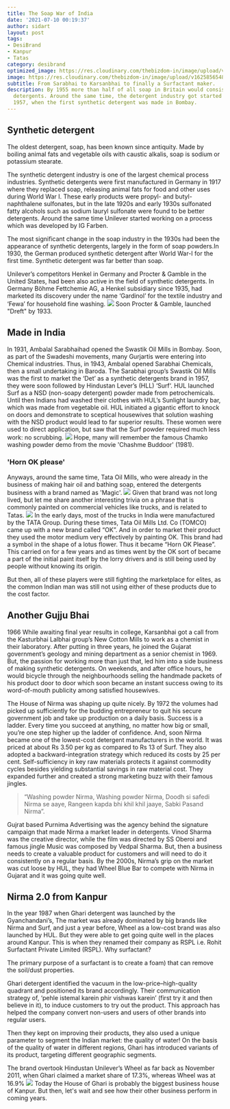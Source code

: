 ```yaml
---
title: The Soap War of India
date: '2021-07-10 00:19:37'
author: sidart
layout: post
tags:
- DesiBrand
- Kanpur
- Tatas
category: desibrand
optimized_image: https://res.cloudinary.com/thebizdom-in/image/upload/v1625856548/Soap_ua6xk0.png
image: https://res.cloudinary.com/thebizdom-in/image/upload/v1625856548/Soap_ua6xk0.png
subtitle: From Sarabhai to Karsanbhai to finally a Surfactant maker.
description: By 1955 more than half of all soap in Britain would consist of synthetic
  detergents. Around the same time, the detergent industry got started in India in
  1957, when the first synthetic detergent was made in Bombay.
---
```


## Synthetic detergent 
The oldest detergent, soap, has been known since antiquity. Made by boiling animal fats and vegetable oils with caustic alkalis, soap is sodium or potassium stearate. 

The synthetic detergent industry is one of the largest chemical process industries. Synthetic detergents were first manufactured in Germany in 1917 where they replaced soap, releasing animal fats for food and other uses during World War I. These early products were propyl- and butyl-naphthalene sulfonates, but in the late 1920s and early 1930s sulfonated fatty alcohols such as sodium lauryl sulfonate were found to be better detergents.
 Around the same time Unilever started working on a process which was developed by IG Farben.

The most significant change in the soap industry in the 1930s had been the appearance of synthetic detergents, largely in the form of soap powders.In 1930, the German produced synthetic detergent after World War-I for the first time. Synthetic detergent was far better than soap. 

Unilever’s competitors Henkel in Germany and Procter & Gamble in the United States, had been also active in the field of synthetic detergents. In Germany Böhme Fettchemie AG, a Henkel subsidiary since 1935, had marketed its discovery under the name ‘Gardinol’ for the textile industry and ‘Fewa’ for household fine washing. 
![](https://res.cloudinary.com/thebizdom-in/image/upload/v1625855612/fawa_qmu9r9.jpg)
Soon Procter & Gamble, launched "Dreft" by 1933.

## Made in India
In 1931, Ambalal Sarabhaihad opened the Swastik Oil Mills in Bombay. Soon, as part of the Swadeshi movements, many Gurjartis were entering into Chemical industries. Thus,  in 1943, Ambalal opened Sarabhai Chemicals, then a small undertaking in Baroda. 
The Sarabhai group’s Swastik Oil Mills was the first to market the ‘Det’ as a synthetic detergents brand in 1957, they were soon followed by Hindustan Lever’s (HLL) ‘Surf‘.
HUL launched Surf as a NSD (non-soapy detergent) powder made from petrochemicals. Until then Indians had washed their clothes with HUL’s Sunlight laundry bar, which was made from vegetable oil. HUL initiated a gigantic effort to knock on doors and demonstrate to sceptical housewives that solution washing with the NSD product would lead to far superior results. These women were used to direct application, but saw that the Surf powder required much less work: no scrubbing. 
![](https://res.cloudinary.com/thebizdom-in/image/upload/v1625855611/Chamko_bpkar5.jpg)
Hope, many will remember the famous Chamko washing powder demo from the movie 'Chashme Buddoor' (1981).
### 'Horn OK please'
Anyways, around the same time, Tata Oil Mills, who were already in the business of making hair oil and bathing soap, entered the detergents business with a brand named as 'Magic'. 
![](https://res.cloudinary.com/thebizdom-in/image/upload/v1625855611/Soap_war_mqn5gs.jpg)
Given that brand was not long lived, but let me share another interesting trivia on a phrase that is commonly painted on commercial vehicles like trucks, and is related to Tatas.
![](https://res.cloudinary.com/thebizdom-in/image/upload/v1625855611/ok1_fm8il9.jpg)
In the early days, most of the trucks in India were manufactured by the TATA Group. During these times, Tata Oil Mills Ltd. Co (TOMCO) came up with a new brand called “OK”. And in order to market their product they used the motor medium very effectively by painting OK. 
This brand had a symbol in the shape of a lotus flower. Thus it became “Horn OK Please”. This carried on for a few years and as times went by the OK sort of became a part of the initial paint itself by the lorry drivers and is still being used by people without knowing its origin.

But then, all of these players were still fighting the marketplace for elites, as the common Indian man was still not using either of these products due to the cost factor.

## Another Gujju Bhai
1966 While awaiting final year results in college, Karsanbhai got a call from the Kasturbhai Lalbhai group’s New Cotton Mills to work as a chemist in their laboratory. After putting in three years, he joined the Gujarat government’s geology and mining department as a senior chemist in 1969. But, the passion for working more than just that, led him into a side business of making synthetic detergents.
On weekends, and after office hours, he would bicycle through the neighbourhoods selling the handmade packets of his product door to door which soon became an instant success owing to its word-of-mouth publicity among satisfied housewives. 

The House of Nirma was shaping up quite nicely. 
By 1972 the volumes had picked up sufficiently for the budding entrepreneur to quit his secure government job and take up production on a daily basis. Success is a ladder. Every time you succeed at anything, no matter how big or small, you’re one step higher up the ladder of confidence. And, soon Nirma became one of the lowest-cost detergent manufacturers in the world. It was priced at about Rs 3.50 per kg as compared to Rs 13 of Surf. They also adopted a backward-integration strategy which reduced its costs by 25 per cent. Self-sufficiency in key raw materials protects it against commodity cycles besides yielding substantial savings in raw material cost.
They expanded further and created a strong marketing buzz with their famous jingles.
> “Washing powder Nirma, 
> Washing powder Nirma,
Doodh si safedi Nirma se aaye,
Rangeen kapda bhi khil khil jaaye,
Sabki Pasand Nirma”.

Gujrat based Purnima Advertising was the agency behind the signature campaign that made Nirma a market leader in detergents. Vinod Sharma was the creative director, while the film was directed by SS Oberoi and famous jingle Music was composed by Vedpal Sharma.
But, then a business needs to create a valuable product for customers and will need to do it consistently on a regular basis. By the 2000s, Nirma’s grip on the market was cut loose by HUL, they had Wheel Blue Bar to compete with Nirma in Gujarat and it was going quite well.

## Nirma 2.0 from Kanpur
In the year 1987 when Ghari detergent was launched by the Gyanchandani’s, The market was already dominated by big brands like Nirma and Surf, and just a year before, Wheel as a low-cost brand was also launched by HUL. But they were able to get going quite well in the places around Kanpur. This is when they renamed their company as RSPL i.e. Rohit Surfactant Private Limited (RSPL). Why surfactant?

The primary purpose of a surfactant is to create a foam) that can remove the soil/dust properties.

Ghari detergent identified the vacuum in the low-price–high-quality quadrant and positioned its brand accordingly. Their communication strategy of, ‘pehle istemal karein phir vishwas karein’ (first try it and then believe in it), to induce customers to try out the product. This approach has helped the company convert non-users and users of other brands into regular users. 

Then they kept on improving their products, they also used a unique parameter to segment the Indian market: the quality of water! On the basis of the quality of water in different regions, Ghari has introduced variants of its product, targeting different geographic segments. 

The brand overtook Hindustan Unilever’s Wheel as far back as November 2011, when Ghari claimed a market share of 17.3%, whereas Wheel was at 16.9%
![](https://res.cloudinary.com/thebizdom-in/image/upload/v1625855611/ghari1_ad91en.jpg)
Today the House of Ghari is probably the biggest business house of Kanpur. But then, let's wait and see how their other business perform in coming years.
